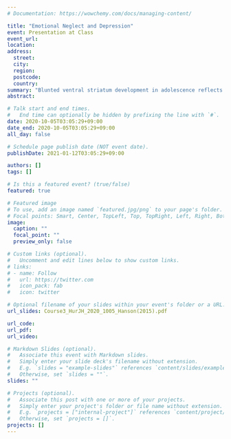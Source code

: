 ```yaml
---
# Documentation: https://wowchemy.com/docs/managing-content/

title: "Emotional Neglect and Depression"
event: Presentation at Class
event_url:
location:
address:
  street:
  city:
  region:
  postcode:
  country:
summary: "Blunted ventral striatum development in adolescence reflects emotional neglect and predicts depressive symptoms (Hanson et al., 2015)"
abstract:

# Talk start and end times.
#   End time can optionally be hidden by prefixing the line with `#`.
date: 2020-10-05T03:05:29+09:00
date_end: 2020-10-05T03:05:29+09:00
all_day: false

# Schedule page publish date (NOT event date).
publishDate: 2021-01-12T03:05:29+09:00

authors: []
tags: []

# Is this a featured event? (true/false)
featured: true

# Featured image
# To use, add an image named `featured.jpg/png` to your page's folder. 
# Focal points: Smart, Center, TopLeft, Top, TopRight, Left, Right, BottomLeft, Bottom, BottomRight.
image:
  caption: ""
  focal_point: ""
  preview_only: false

# Custom links (optional).
#   Uncomment and edit lines below to show custom links.
# links:
# - name: Follow
#   url: https://twitter.com
#   icon_pack: fab
#   icon: twitter

# Optional filename of your slides within your event's folder or a URL.
url_slides: Course3_HurJH_2020_1005_Hanson(2015).pdf

url_code:
url_pdf:
url_video:

# Markdown Slides (optional).
#   Associate this event with Markdown slides.
#   Simply enter your slide deck's filename without extension.
#   E.g. `slides = "example-slides"` references `content/slides/example-slides.md`.
#   Otherwise, set `slides = ""`.
slides: ""

# Projects (optional).
#   Associate this post with one or more of your projects.
#   Simply enter your project's folder or file name without extension.
#   E.g. `projects = ["internal-project"]` references `content/project/deep-learning/index.md`.
#   Otherwise, set `projects = []`.
projects: []
---
```

